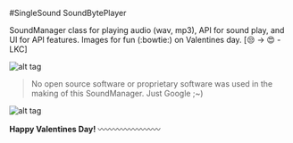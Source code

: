 #SingleSound SoundBytePlayer

SoundManager class for playing audio (wav, mp3), API for sound play, and UI for API features. Images for fun (:bowtie:) on Valentines day. [:unamused: -> :heart_eyes: -LKC]


![alt tag](https://raw.githubusercontent.com/mcolonj/SingleSound/master/Docs/IMG_3422.PNG)

> No open source software or proprietary software was used in the making of this SoundManager. Just Google ;~)

![alt tag](https://raw.githubusercontent.com/mcolonj/SingleSound/master/Docs/IMG_3423.PNG)

**Happy Valentines Day!** :wavy_dash::wavy_dash::wavy_dash::wavy_dash::wavy_dash::wavy_dash::wavy_dash::wavy_dash:
